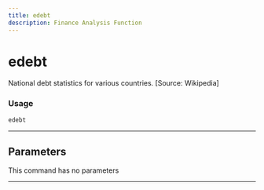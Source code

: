 ```yaml
---
title: edebt
description: Finance Analysis Function
---
```


# edebt

National debt statistics for various countries. [Source: Wikipedia]

### Usage

```python
edebt
```

---

## Parameters

This command has no parameters


---

